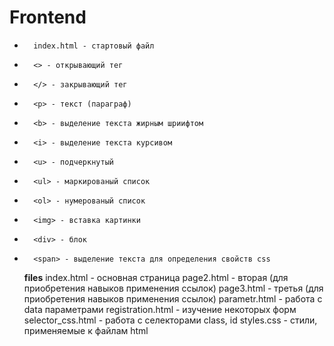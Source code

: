 # Frontend
*       index.html - стартовый файл
*       <> - открывающий тег
*       </> - закрывающий тег
*       <p> - текст (параграф)
*       <b> - выделение текста жирным шриифтом
*       <i> - выделение текста курсивом
*       <u> - подчеркнутый
*       <ul> - маркированый список
*       <ol> - нумерованый список
*       <img> - вставка картинки
*       <div> - блок
*       <span> - выделение текста для определения свойств css
    **files**
    index.html - основная страница
    page2.html - вторая (для приобретения навыков применения ссылок)
    page3.html - третья (для приобретения навыков применения ссылок)
    parametr.html - работа с data параметрами
    registration.html - изучение некоторых форм
    selector_css.html - работа с селекторами class, id
    styles.css - стили, применяемые к файлам html
